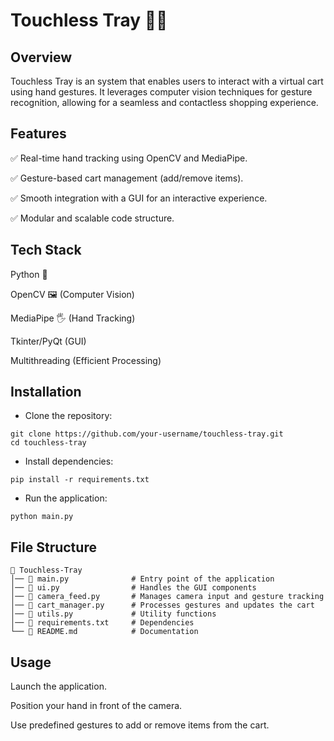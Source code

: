 # Touchless Tray 🛒🤖
## Overview
Touchless Tray is an system that enables users to interact with a virtual cart using hand gestures. It leverages computer vision techniques for gesture recognition, allowing for a seamless and contactless shopping experience.

## Features
✅ Real-time hand tracking using OpenCV and MediaPipe.

✅ Gesture-based cart management (add/remove items).

✅ Smooth integration with a GUI for an interactive experience.

✅ Modular and scalable code structure.

## Tech Stack
Python 🐍

OpenCV 🖼️ (Computer Vision)

MediaPipe 🖐️ (Hand Tracking)

Tkinter/PyQt (GUI)

Multithreading (Efficient Processing)


## Installation
- Clone the repository:
```
git clone https://github.com/your-username/touchless-tray.git
cd touchless-tray
```
- Install dependencies:
```
pip install -r requirements.txt
```
- Run the application:
```
python main.py
```

## File Structure
```
📂 Touchless-Tray  
│── 📜 main.py              # Entry point of the application  
│── 📜 ui.py                # Handles the GUI components  
│── 📜 camera_feed.py       # Manages camera input and gesture tracking  
│── 📜 cart_manager.py      # Processes gestures and updates the cart  
│── 📜 utils.py             # Utility functions  
│── 📜 requirements.txt     # Dependencies  
└── 📜 README.md            # Documentation
```

## Usage
Launch the application.

Position your hand in front of the camera.

Use predefined gestures to add or remove items from the cart.
